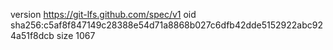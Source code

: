 version https://git-lfs.github.com/spec/v1
oid sha256:c5af8f847149c28388e54d71a8868b027c6dfb42dde5152922abc924a51f8dcb
size 1067
